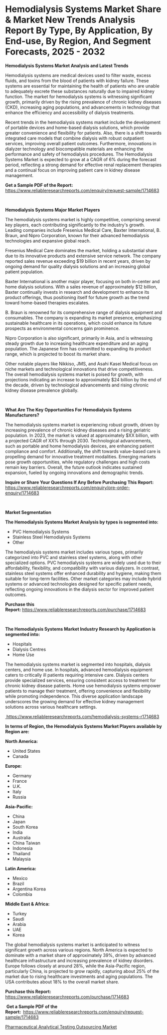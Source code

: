 <p><h1>Hemodialysis Systems Market Share & Market New Trends Analysis Report By Type, By Application, By End-use, By Region, And Segment Forecasts, 2025 - 2032</h1></p><p><strong>Hemodialysis Systems Market Analysis and Latest Trends</strong></p>
<p><p>Hemodialysis systems are medical devices used to filter waste, excess fluids, and toxins from the blood of patients with kidney failure. These systems are essential for maintaining the health of patients who are unable to adequately excrete these substances naturally due to impaired kidney function. The market for hemodialysis systems is witnessing significant growth, primarily driven by the rising prevalence of chronic kidney diseases (CKD), increasing aging populations, and advancements in technology that enhance the efficiency and accessibility of dialysis treatments.</p><p>Recent trends in the hemodialysis systems market include the development of portable devices and home-based dialysis solutions, which provide greater convenience and flexibility for patients. Also, there is a shift towards integrated care models that combine dialysis with robust outpatient services, improving overall patient outcomes. Furthermore, innovations in dialyzer technology and biocompatible materials are enhancing the performance and safety of hemodialysis procedures. The Hemodialysis Systems Market is expected to grow at a CAGR of 6% during the forecast period, reflecting a strong demand for effective renal replacement therapies and a continual focus on improving patient care in kidney disease management.</p></p>
<p><strong>Get a Sample PDF of the Report:&nbsp;</strong> <a href="https://www.reliableresearchreports.com/enquiry/request-sample/1714683?utm_campaign=2286&utm_medium=2&utm_source=Github&utm_content=ia&utm_term=03032025&utm_id=hemodialysis-systems">https://www.reliableresearchreports.com/enquiry/request-sample/1714683</a></p>
<p>&nbsp;</p>
<p><strong>Hemodialysis Systems Major Market Players</strong></p>
<p><p>The hemodialysis systems market is highly competitive, comprising several key players, each contributing significantly to the industry's growth. Leading companies include Fresenius Medical Care, Baxter International, B. Braun, and Nipro Corporation, known for their advanced hemodialysis technologies and expansive global reach.</p><p>Fresenius Medical Care dominates the market, holding a substantial share due to its innovative products and extensive service network. The company reported sales revenue exceeding $19 billion in recent years, driven by ongoing demand for quality dialysis solutions and an increasing global patient population.</p><p>Baxter International is another major player, focusing on both in-center and home dialysis solutions. With a sales revenue of approximately $12 billion, Baxter continually invests in research and development to enhance its product offerings, thus positioning itself for future growth as the trend toward home-based therapies escalates.</p><p>B. Braun is renowned for its comprehensive range of dialysis equipment and consumables. The company is expanding its market presence, emphasizing sustainable healthcare in its operations, which could enhance its future prospects as environmental concerns gain prominence.</p><p>Nipro Corporation is also significant, primarily in Asia, and is witnessing steady growth due to increasing healthcare expenditure and an aging population. The Japanese firm has committed to expanding its product range, which is projected to boost its market share.</p><p>Other notable players like Nikkiso, JMS, and Asahi Kasei Medical focus on niche markets and technological innovations that drive competitiveness. The overall hemodialysis systems market is poised for growth, with projections indicating an increase to approximately $24 billion by the end of the decade, driven by technological advancements and rising chronic kidney disease prevalence globally.</p></p>
<p>&nbsp;</p>
<p><strong>What Are The Key Opportunities For Hemodialysis Systems Manufacturers?</strong></p>
<p><p>The hemodialysis systems market is experiencing robust growth, driven by increasing prevalence of chronic kidney diseases and a rising geriatric population. In 2023, the market is valued at approximately $XX billion, with a projected CAGR of XX% through 2030. Technological advancements, such as portable and home hemodialysis devices, are enhancing patient compliance and comfort. Additionally, the shift towards value-based care is propelling demand for innovative treatment modalities. Emerging markets pose growth opportunities, while regulatory challenges and high costs remain key barriers. Overall, the future outlook indicates sustained expansion, fueled by ongoing innovations and demographic trends.</p></p>
<p><strong>Inquire or Share Your Questions If Any Before Purchasing This Report:</strong> <a href="https://www.reliableresearchreports.com/enquiry/pre-order-enquiry/1714683?utm_campaign=2286&utm_medium=2&utm_source=Github&utm_content=ia&utm_term=03032025&utm_id=hemodialysis-systems">https://www.reliableresearchreports.com/enquiry/pre-order-enquiry/1714683</a></p>
<p>&nbsp;</p>
<p><strong>Market Segmentation</strong></p>
<p><strong>The Hemodialysis Systems Market Analysis by types is segmented into:</strong></p>
<p><ul><li>PVC Hemodialysis Systems</li><li>Stainless Steel Hemodialysis Systems</li><li>Other</li></ul></p>
<p><p>The hemodialysis systems market includes various types, primarily categorized into PVC and stainless steel systems, along with other specialized options. PVC hemodialysis systems are widely used due to their affordability, flexibility, and compatibility with various dialyzers. In contrast, stainless steel systems offer enhanced durability and hygiene, making them suitable for long-term facilities. Other market categories may include hybrid systems or advanced technologies designed for specific patient needs, reflecting ongoing innovations in the dialysis sector for improved patient outcomes.</p></p>
<p><strong>Purchase this Report:&nbsp;</strong><a href="https://www.reliableresearchreports.com/purchase/1714683?utm_campaign=2286&utm_medium=2&utm_source=Github&utm_content=ia&utm_term=03032025&utm_id=hemodialysis-systems">https://www.reliableresearchreports.com/purchase/1714683</a></p>
<p>&nbsp;</p>
<p><strong>The Hemodialysis Systems Market Industry Research by Application is segmented into:</strong></p>
<p><ul><li>Hospitals</li><li>Dialysis Centres</li><li>Home Use</li></ul></p>
<p><p>The hemodialysis systems market is segmented into hospitals, dialysis centers, and home use. In hospitals, advanced hemodialysis equipment caters to critically ill patients requiring intensive care. Dialysis centers provide specialized services, ensuring consistent access to treatment for chronic kidney disease patients. Home use hemodialysis systems empower patients to manage their treatment, offering convenience and flexibility while promoting independence. This diverse application landscape underscores the growing demand for effective kidney management solutions across various healthcare settings.</p></p>
<p><a href="https://www.reliableresearchreports.com/hemodialysis-systems-r1714683?utm_campaign=2286&utm_medium=2&utm_source=Github&utm_content=ia&utm_term=03032025&utm_id=hemodialysis-systems">&nbsp;https://www.reliableresearchreports.com/hemodialysis-systems-r1714683</a></p>
<p><strong>In terms of Region, the Hemodialysis Systems Market Players available by Region are:</strong></p>
<p>
    <p> <strong> North America: </strong>
        <ul>
            <li>United States</li>
            <li>Canada</li>
        </ul>
        </p> 
    <p> <strong> Europe: </strong>
        <ul>
            <li>Germany</li>
            <li>France</li>
            <li>U.K.</li>
            <li>Italy</li>
            <li>Russia</li>
        </ul>
        </p> 
    <p> <strong> Asia-Pacific: </strong>
        <ul>
            <li>China</li>
            <li>Japan</li>
            <li>South Korea</li>
            <li>India</li>
            <li>Australia</li>
            <li>China Taiwan</li>
            <li>Indonesia</li>
            <li>Thailand</li>
            <li>Malaysia</li>
        </ul>
        </p> 
    <p> <strong> Latin America: </strong>
        <ul>
            <li>Mexico</li>
            <li>Brazil</li>
            <li>Argentina Korea</li>
            <li>Colombia</li>
        </ul>
        </p> 
    <p> <strong> Middle East & Africa: </strong>
        <ul>
            <li>Turkey</li>
            <li>Saudi</li>
            <li>Arabia</li>
            <li>UAE</li>
            <li>Korea</li>
        </ul>
    </p>
    </p>
<p><p>The global hemodialysis systems market is anticipated to witness significant growth across various regions. North America is expected to dominate with a market share of approximately 39%, driven by advanced healthcare infrastructure and increasing prevalence of kidney disorders. Europe follows closely at around 28%, while the Asia-Pacific region, particularly China, is projected to grow rapidly, capturing about 25% of the market due to rising healthcare investments and aging populations. The USA contributes about 18% to the overall market share.</p></p>
<p><strong>Purchase this Report: </strong><a href="https://www.reliableresearchreports.com/purchase/1714683?utm_campaign=2286&utm_medium=2&utm_source=Github&utm_content=ia&utm_term=03032025&utm_id=hemodialysis-systems">https://www.reliableresearchreports.com/purchase/1714683</a></p>
<p>&nbsp;<strong>Get a Sample PDF of the Report:&nbsp;&nbsp;</strong><a href="https://www.reliableresearchreports.com/enquiry/request-sample/1714683?utm_campaign=2286&utm_medium=2&utm_source=Github&utm_content=ia&utm_term=03032025&utm_id=hemodialysis-systems">https://www.reliableresearchreports.com/enquiry/request-sample/1714683</a></p>
<p><strong></strong></p>
<p><p><a href="https://github.com/vimar16th/Market-Research-Report-List-7/blob/main/pharmaceutical-analytical-testing-outsourcing-market.md?utm_campaign=2286&utm_medium=2&utm_source=Github&utm_content=ia&utm_term=03032025&utm_id=hemodialysis-systems">Pharmaceutical Analytical Testing Outsourcing Market</a></p></p>